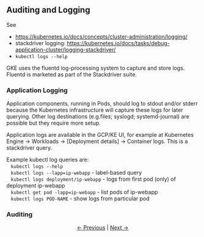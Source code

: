 ## Auditing and Logging

See
* https://kubernetes.io/docs/concepts/cluster-administration/logging/
* stackdriver logging: https://kubernetes.io/docs/tasks/debug-application-cluster/logging-stackdriver/
* `kubectl logs --help`

GKE uses the fluentd log-processing system to capture and store logs. Fluentd is marketed as part of the
Stackdriver suite.

### Application Logging

Application components, running in Pods, should log to stdout and/or stderr because the Kubernetes infrastructure
will capture these logs for later querying. Other log destinations (e.g.files; syslogd; systemd-journal) are possible
but they require more setup.

Application logs are available in the GCP/KE UI, for example at Kubernetes Engine &rarr; Workloads &rarr;
\[Deployment details\] &rarr; Container logs. This is a stackdriver query.

Example kubectl log queries are:  
&nbsp;&nbsp;&nbsp;`kubectl logs --help`  
&nbsp;&nbsp;&nbsp;`kubectl logs --lapp=ip-webapp` - label-based query  
&nbsp;&nbsp;&nbsp;`kubectl logs deployment/ip-webapp` - logs from first pod (only) of deployment ip-webapp  
&nbsp;&nbsp;&nbsp;`kubectl get pod -lapp=ip-webapp` - list pods of ip-webapp  
&nbsp;&nbsp;&nbsp;`kubectl logs POD-NAME` - show logs from particular pod

### Auditing



<p align="center"><a href="./Authorization.md">&larr;&nbsp;Previous</a>&nbsp;&vert;&nbsp;<a href="./Resources.md">Next&nbsp;&rarr;</a></p>
